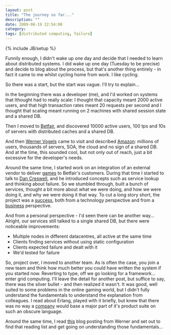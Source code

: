 ```yaml
---
layout: post
title: "The journey so far..."
description: ""
date: 2009-08-19 22:54:00
category: 
tags: [distributed computing, failure]
---
```

{% include JB/setup %}


Funnily enough, I didn't wake up one day and decide that I needed to learn about distributed systems. I did wake up one day (Tuesday to be precise) and decide to blog about the process, but that's another thing entirely - in fact it came to me whilst cycling home from work. I like cycling.

So there was a start, but the start was vague. I'll try to explain...

In the beginning there was a developer (me), and I'd worked on systems that Ithought had to really scale: I thought that capacity meant 2000 active users, and that high transaction rates meant 20 requests per second and I thought that scaling meant running on 2 machines with shared session state and a shared DB.

Then I moved to [Betfair](http://www.betfair.com), and discovered 10000 active users, 100 tps and 10s of servers with distributed caches and a shared DB.

And then [Werner Vogels](http://www.allthingsdistributed.com/) came to visit and described [Amazon](http://www.amazon.co.uk/): millions of users, thousands of servers, SOA, the cloud and no sign of a shared DB. And at the time, this sounded cool, but not only out of reach, just a bit excessive for the developer's needs.

Around the same time, I started work on an integration of an external vendor to deliver [games](http://arcade.betfair.com/) to Betfair's customers. During that time I started to talk to [Dan Creswell](http://dancres.org/), and he introduced concepts such as service lookup and thinking about failure. So we stumbled through, built a bunch of services, thought a bit more about what we were doing, and how we were doing it, and why we were doing it that way. To cut a long story short, the project was a [success](http://www.casinoadvisor.com/betfair-launches-arcade-portal-news-item.html), both from a technology perspective and from a [business](http://www.yogonet.com/english/2009/08/06/betfair-posts-another-record-year-of-results) perspective.

And from a personal perspective - I'd seen there can be another way... Alright, our services still talked to a single shared DB, but there were noticeable improvements:
 * Multiple nodes in different datacentres, all active at the same time
 * Clients finding services without using static configuration
 * Clients expected failure and dealt with it
 * We'd tested for failure
 
So, project over, I moved to another team. As is often the case, you join a new team and think how much better you could have written the system if you started now. Reverting to type, off we go looking for a framework... enter grid computing. I'll leave the detail for another post, but suffice to say, there was the silver bullet - and then realized it wasn't. It was good, well suited to some problems in the online gaming world, but I didn't fully understand the fundamentals to understand the explanation from colleagues. I read about Erlang, played with it briefly, but knew that there was no way a [company](http://blog.smarkets.com/2009/07/03/smarkets-tech-talk-on-erlang/) would base a major part of it's product suite on such an obscure language.

Around the same time, I read [this](http://www.allthingsdistributed.com/2007/07/job_opening_for_a_senior_resea.html) blog posting from Werner and set out to find that reading list and get going on understanding those fundamentals...
